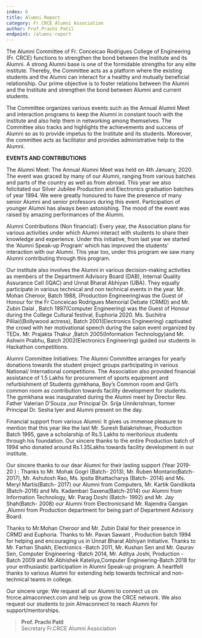 ```yaml
---
index: 6
title: Alumni Report
category: Fr.CRCE Alumni Association
author: Prof.Prachi Patil
endpoint: /alumni-report
---
```


The Alumni Committee of Fr. Conceicao Rodrigues College of Engineering (Fr. CRCE) functions to strengthen the bond between the Institute and its Alumni. A strong Alumni base is one of the formidable strengths for any elite institute. Thereby, the Committee acts as a platform where the existing students and the Alumni can interact for a healthy and mutually beneficial relationship. Our prime objective is to foster relations between the Alumni and the Institute and strengthen the bond between Alumni and current students.

The Committee organizes various events such as the Annual Alumni Meet and interaction programs to keep the Alumni in constant touch with the institute and also help them in networking among themselves. The Committee also tracks and highlights the achievements and success of Alumni so as to provide impetus to the Institute and its students. Moreover, the committee acts as facilitator and provides administrative help to the Alumni.

**EVENTS AND CONTRIBUTIONS**

The Alumni Meet:
The Annual Alumni Meet was held on 4th January, 2020. The event was graced by many of our Alumni, ranging from various batches and parts of the country as well as from abroad. This year we also felicitated our Silver Jubilee Production and Electronics graduation batches of year 1994. We were greatly honoured to have the presence of many senior Alumni and senior professors during this event. Participation of younger Alumni has always been astonishing. The mood of the event was raised by amazing performances of the Alumni.

Alumni Contributions (Non financial):
Every year, the Association plans for various activities under which Alumni interact with students to share their knowledge and experience. Under this initiative, from last year we started the ‘Alumni Speak-up Program’ which has improved the students’ interaction with our Alumni. This year too, under this program we saw many Alumni contributing through this program.

Our institute also involves the Alumni in various decision-making activities as members of the Department Advisory Board (DAB), Internal Quality Assurance Cell (IQAC) and Unnat Bharat Abhiyan (UBA). They equally participate in various technical and non technical events in the year. Mr. Mohan Cheroor, Batch 1988, (Production Engineering)was the Guest of Honour for the Fr Conceicao Rodrigues Memorial Debate (CRMD) and Mr. Zubin Dalal , Batch 1997(Computer Engineering) was the Guest of Honour during the College Cultural festival, Euphoria 2020. Ms. Suchitra Pilliai((Bollywood actress), Batch 2001(Electronics Engineering) captivated the crowd with her motivational speech during the salon event organized by TEDx. Mr. Prajakta Thakur ,Batch 2005(Information Technology)and Mr. Ashwin Prabhu, Batch 2002(Electronics Engineering) guided our students in Hackathon competitions.

Alumni Committee Initiatives:
The Alumni Committee arranges for yearly donations towards the student project groups participating in various National/ International competitions. The Association also provided financial assistance of 1.5 Lakhs for procurement of sports equipment and refurbishment of Students gymkhana, Boy’s Common room and Girl’s common room as contribution towards facility development for students. The gymkhana was inaugurated during the Alumni meet by Director Rev. Father Valerian D’Souza ,our Principal Dr. Srija Unnikrishnan, former Principal Dr. Sesha Iyer and Alumni present on the day.

Financial support from various Alumni:
It gives us immense pleasure to mention that this year like the last Mr. Suresh Balakrishnan, Production Batch 1995, gave a scholarship of Rs.5 Lakhs to meritorious students through his foundation. Our sincere thanks to the entire Production batch of 1994 who donated around Rs.1.35Lakhs towards facility development in our institute.

Our sincere thanks to our dear Alumni for their lasting support (Year 2019-20 ) :
Thanks to Mr. Mohak Gogri (Batch- 2013), Mr. Ruben Montario(Batch-2017), Mr. Ashutosh Rao, Ms. Ipsita Bhattacharya (Batch- 2014) and Ms. Meryl Martis(Batch- 2017) our Alumni from Computers, Mr. Kartik Gandikota (Batch-2016) and Ms. Kadambari Saxena(Batch-2014) our Alumni from Information Technology, Mr. Parag Doshi (Batch- 1992) and Mr. Jay Shah(Batch- 2008) our Alumni from Electronicsand Mr. Rajendra Gangan ,Alumni from Production department for being part of Department Advisory Board.

Thanks to Mr.Mohan Cheroor and Mr. Zubin Dalal for their presence in CRMD and Euphoria. Thanks to Mr. Pavan Sawant , Production batch 1994 for helping and encouraging us in Unnat Bharat Abhiyan Initiative. Thanks to Mr. Farhan Shaikh, Electronics -Batch 2011, Mr. Kushan Sen and Mr. Gaurav Sen, Computer Engineering -Batch 2014, Mr. Aditya Joshi, Production -Batch 2009 and Mr.Abhishek Kateliya,Computer Engineering-Batch 2018 for your enthusiastic participation in Alumni Speak-up program. A heartfelt thanks to various Alumni for extending help towards technical and non-technical teams in college.

Our sincere urge:
We request all our Alumni to connect us on frcrce.almaconnect.com and help us grow the CRCE network. We also request our students to join Almaconnect to reach Alumni for support/mentorships.

> **Prof. Prachi Patil**<br>
> Secretary
> Fr.CRCE Alumni Association
